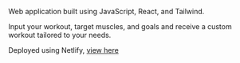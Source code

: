 Web application built using JavaScript, React, and Tailwind.

Input your workout, target muscles, and goals and receive a custom workout tailored to your needs.

Deployed using Netlify, [view here]([https://app.netlify.com/sites/react-gym-web-app/configuration/general](https://react-gym-web-app.netlify.app))
